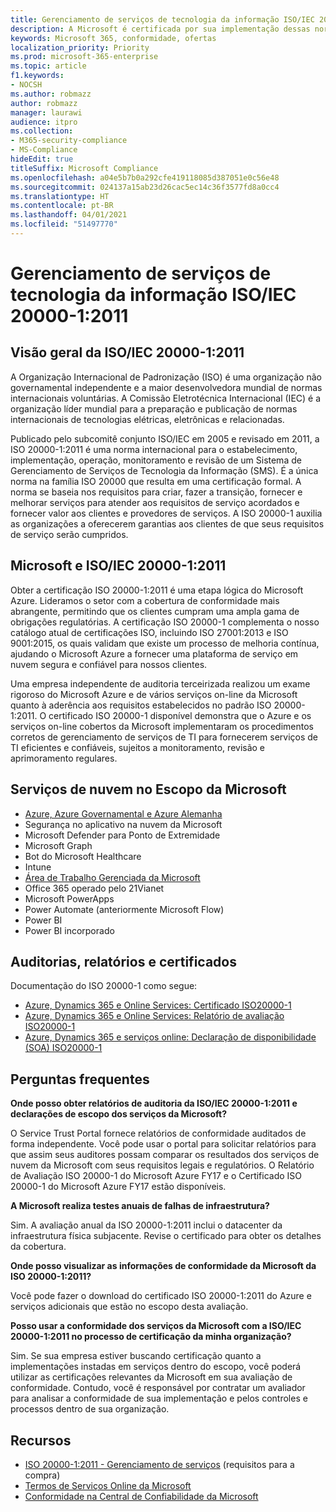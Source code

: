 ```yaml
---
title: Gerenciamento de serviços de tecnologia da informação ISO/IEC 20000-1:2011
description: A Microsoft é certificada por sua implementação dessas normas de gerenciamento de serviços.
keywords: Microsoft 365, conformidade, ofertas
localization_priority: Priority
ms.prod: microsoft-365-enterprise
ms.topic: article
f1.keywords:
- NOCSH
ms.author: robmazz
author: robmazz
manager: laurawi
audience: itpro
ms.collection:
- M365-security-compliance
- MS-Compliance
hideEdit: true
titleSuffix: Microsoft Compliance
ms.openlocfilehash: a04e5b7b0a292cfe419118085d387051e0c56e48
ms.sourcegitcommit: 024137a15ab23d26cac5ec14c36f3577fd8a0cc4
ms.translationtype: HT
ms.contentlocale: pt-BR
ms.lasthandoff: 04/01/2021
ms.locfileid: "51497770"
---
```

# <a name="isoiec-20000-12011-information-technology-service-management"></a>Gerenciamento de serviços de tecnologia da informação ISO/IEC 20000-1:2011

## <a name="isoiec-20000-12011-overview"></a>Visão geral da ISO/IEC 20000-1:2011

A Organização Internacional de Padronização (ISO) é uma organização não governamental independente e a maior desenvolvedora mundial de normas internacionais voluntárias. A Comissão Eletrotécnica Internacional (IEC) é a organização líder mundial para a preparação e publicação de normas internacionais de tecnologias elétricas, eletrônicas e relacionadas.  
  
Publicado pelo subcomitê conjunto ISO/IEC em 2005 e revisado em 2011, a ISO 20000-1:2011 é uma norma internacional para o estabelecimento, implementação, operação, monitoramento e revisão de um Sistema de Gerenciamento de Serviços de Tecnologia da Informação (SMS). É a única norma na família ISO 20000 que resulta em uma certificação formal. A norma se baseia nos requisitos para criar, fazer a transição, fornecer e melhorar serviços para atender aos requisitos de serviço acordados e fornecer valor aos clientes e provedores de serviços. A ISO 20000-1 auxilia as organizações a oferecerem garantias aos clientes de que seus requisitos de serviço serão cumpridos.

## <a name="microsoft-and-isoiec-20000-12011"></a>Microsoft e ISO/IEC 20000-1:2011

Obter a certificação ISO 20000-1:2011 é uma etapa lógica do Microsoft Azure. Lideramos o setor com a cobertura de conformidade mais abrangente, permitindo que os clientes cumpram uma ampla gama de obrigações regulatórias. A certificação ISO 20000-1 complementa o nosso catálogo atual de certificações ISO, incluindo ISO 27001:2013 e ISO 9001:2015, os quais validam que existe um processo de melhoria contínua, ajudando o Microsoft Azure a fornecer uma plataforma de serviço em nuvem segura e confiável para nossos clientes.  
  
Uma empresa independente de auditoria terceirizada realizou um exame rigoroso do Microsoft Azure e de vários serviços on-line da Microsoft quanto à aderência aos requisitos estabelecidos no padrão ISO 20000-1:2011. O certificado ISO 20000-1 disponível demonstra que o Azure e os serviços on-line cobertos da Microsoft implementaram os procedimentos corretos de gerenciamento de serviços de TI para fornecerem serviços de TI eficientes e confiáveis, sujeitos a monitoramento, revisão e aprimoramento regulares.

## <a name="microsoft-in-scope-cloud-services"></a>Serviços de nuvem no Escopo da Microsoft 

- [Azure, Azure Governamental e Azure Alemanha](https://aka.ms/AzureCompliance)
- Segurança no aplicativo na nuvem da Microsoft
- Microsoft Defender para Ponto de Extremidade
- Microsoft Graph
- Bot do Microsoft Healthcare
- Intune
- [Área de Trabalho Gerenciada da Microsoft](/microsoft-365/managed-desktop/intro/compliance)
- Office 365 operado pelo 21Vianet
- Microsoft PowerApps
- Power Automate (anteriormente Microsoft Flow)
- Power BI
- Power BI incorporado

## <a name="audits-reports-and-certificates"></a>Auditorias, relatórios e certificados

Documentação do ISO 20000-1 como segue:

- [Azure, Dynamics 365 e Online Services: Certificado ISO20000-1](https://aka.ms/azureiso200001cert)
- [Azure, Dynamics 365 e Online Services: Relatório de avaliação ISO20000-1](https://aka.ms/azureiso200001report)
- [Azure, Dynamics 365 e serviços online: Declaração de disponibilidade (SOA) ISO20000-1](https://aka.ms/azureiso200001soa)

## <a name="frequently-asked-questions"></a>Perguntas frequentes

**Onde posso obter relatórios de auditoria da ISO/IEC 20000-1:2011 e declarações de escopo dos serviços da Microsoft?**

O Service Trust Portal fornece relatórios de conformidade auditados de forma independente. Você pode usar o portal para solicitar relatórios para que assim seus auditores possam comparar os resultados dos serviços de nuvem da Microsoft com seus requisitos legais e regulatórios. O Relatório de Avaliação ISO 20000-1 do Microsoft Azure FY17 e o Certificado ISO 20000-1 do Microsoft Azure FY17 estão disponíveis.

**A Microsoft realiza testes anuais de falhas de infraestrutura?**

Sim. A avaliação anual da ISO 20000-1:2011 inclui o datacenter da infraestrutura física subjacente. Revise o certificado para obter os detalhes da cobertura.

**Onde posso visualizar as informações de conformidade da Microsoft da ISO 20000-1:2011?**

Você pode fazer o download do certificado ISO 20000-1:2011 do Azure e serviços adicionais que estão no escopo desta avaliação.

**Posso usar a conformidade dos serviços da Microsoft com a ISO/IEC 20000-1:2011 no processo de certificação da minha organização?**

Sim. Se sua empresa estiver buscando certificação quanto a implementações instadas em serviços dentro do escopo, você poderá utilizar as certificações relevantes da Microsoft em sua avaliação de conformidade. Contudo, você é responsável por contratar um avaliador para analisar a conformidade de sua implementação e pelos controles e processos dentro de sua organização.

## <a name="resources"></a>Recursos

- [ISO 20000-1:2011 - Gerenciamento de serviços](https://www.iso.org/standard/51986.html) (requisitos para a compra)
- [Termos de Serviços Online da Microsoft](https://aka.ms/Online-Services-Terms)
- [Conformidade na Central de Confiabilidade da Microsoft](https://www.microsoft.com/trust-center/compliance/compliance-overview)
